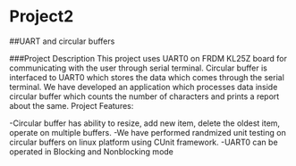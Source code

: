 # Project2
##UART and circular buffers

###Project Description 
This project uses UART0 on FRDM KL25Z board for communicating with the user through serial terminal.
Circular buffer is interfaced to UART0 which stores the data which comes through the serial terminal.
We have developed an application which processes data inside circular buffer which counts the number of characters 
and prints a report about the same. 
Project Features:

-Circular buffer has ability to resize, add new item, delete the oldest item, operate on multiple buffers.
-We have performed randmized unit testing on circular buffers on linux platform using CUnit framework.
-UART0 can be operated in Blocking and Nonblocking mode